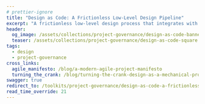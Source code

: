 ```yaml
---
# prettier-ignore
title: "Design as Code: A Frictionless Low-Level Design Pipeline"
excerpt: "A frictionless low-level design process that integrates with your dev cycle and puts design artifacts at a peer level with the rest of your codebase."
header:
  og_image: /assets/collections/project-governance/design-as-code-banner.jpg
  teaser: /assets/collections/project-governance/design-as-code-square.jpg
tags:
  - design
  - project-governance
cross_links:
  agile_manifesto: /blog/a-modern-agile-project-manifesto
  turning_the_crank: /blog/turning-the-crank-design-as-a-mechanical-process
swagger: true
redirect_to: /toolkits/project-governance/design-as-code-a-frictionless-low-level-design-pipeline/
read_time_override: 21
---
```

